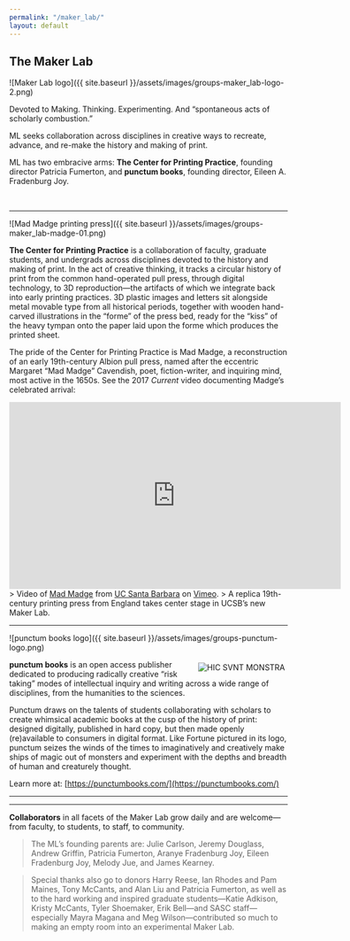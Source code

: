 ```yaml
---
permalink: "/maker_lab/"
layout: default
---
```


## The Maker Lab
![Maker Lab logo]({{ site.baseurl }}/assets/images/groups-maker_lab-logo-2.png)

Devoted to Making. Thinking. Experimenting. And “spontaneous acts of scholarly combustion.”

ML seeks collaboration across disciplines in creative ways to recreate, advance, and re-make the history and making of print.

ML has two embracive arms: **The Center for Printing Practice**, founding director Patricia Fumerton, and **punctum books**, founding director, Eileen A. Fradenburg Joy.

<br>

----------

![Mad Madge printing press]({{ site.baseurl }}/assets/images/groups-maker_lab-madge-01.png)

**The Center for Printing Practice** is a collaboration of faculty, graduate students, and undergrads across disciplines devoted to the history and making of print. In the act of creative thinking, it tracks a circular history of print from the common hand-operated pull press, through digital technology, to 3D reproduction—the artifacts of which we integrate back into early printing practices. 3D plastic images and letters sit alongside metal movable type from all historical periods, together with wooden hand-carved illustrations in the “forme” of the press bed, ready for the “kiss” of the heavy tympan onto the paper laid upon the forme which produces the printed sheet.

The pride of the Center for Printing Practice is Mad Madge, a reconstruction of an early 19th-century Albion pull press, named after the eccentric Margaret “Mad Madge” Cavendish, poet, fiction-writer, and inquiring mind, most active in the 1650s. See the 2017 _Current_ video documenting Madge’s celebrated arrival:

<iframe src="https://player.vimeo.com/video/235406198" width="600" height="338" frameborder="0" webkitallowfullscreen mozallowfullscreen allowfullscreen></iframe>
> Video of <a href="https://vimeo.com/235406198">Mad Madge</a> from <a href="https://vimeo.com/ucsb">UC Santa Barbara</a> on <a href="https://vimeo.com">Vimeo</a>.
> A replica 19th-century printing press from England takes center stage in UCSB&rsquo;s new Maker Lab.

<br>

----------

![punctum books logo]({{ site.baseurl }}/assets/images/groups-punctum-logo.png)

<img alt="HIC SVNT MONSTRA" src="{{ site.baseurl }}/assets/images/groups-punctum-hic-sunt-monstra.png" align="right" style="padding:5px;" />**punctum books** is an open access publisher dedicated to producing radically creative “risk taking” modes of intellectual inquiry and writing across a wide range of disciplines, from the humanities to the sciences.

Punctum draws on the talents of students collaborating with scholars to create whimsical academic books at the cusp of the history of print: designed digitally, published in hard copy, but then made openly (re)available to consumers in digital format. Like Fortune pictured in its logo, punctum seizes the winds of the times to imaginatively and creatively make ships of magic out of monsters and experiment with the depths and breadth of human and creaturely thought.

Learn more at: [https://punctumbooks.com/](https://punctumbooks.com/)

----------
----------

**Collaborators** in all facets of the Maker Lab grow daily and are welcome—from faculty, to students, to staff, to community. 

> The ML’s founding parents are: Julie Carlson, Jeremy Douglass, Andrew Griffin, Patricia Fumerton, Aranye Fradenburg Joy, Eileen Fradenburg Joy, Melody Jue, and James Kearney.

> Special thanks also go to donors Harry Reese, Ian Rhodes and Pam Maines, Tony McCants, and Alan Liu and Patricia Fumerton, as well as to the hard working and inspired graduate students—Katie Adkison, Kristy McCants, Tyler Shoemaker, Erik Bell—and SASC staff—especially Mayra Magana and Meg Wilson—contributed so much to making an empty room into an experimental Maker Lab.
